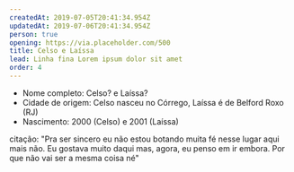 ```yaml
---
createdAt: 2019-07-05T20:41:34.954Z
updatedAt: 2019-07-06T20:41:34.954Z
person: true
opening: https://via.placeholder.com/500
title: Celso e Laíssa
lead: Linha fina Lorem ipsum dolor sit amet
order: 4
---
```


<div class="infos">

- Nome completo: Celso? e Laíssa?
- Cidade de origem: Celso nasceu no Córrego, Laíssa é de Belford Roxo (RJ)
- Nascimento: 2000 (Celso) e 2001 (Laíssa)

</div>

<div class="video" title="Título descritivo do vídeo para acessibilidade" data-video="zeKT_YFuU0o"></div>

citação:  "Pra ser sincero eu não estou botando muita fé nesse lugar aqui mais não. Eu gostava muito daqui mas, agora, eu penso em ir embora. Por que não vai ser a mesma coisa né"